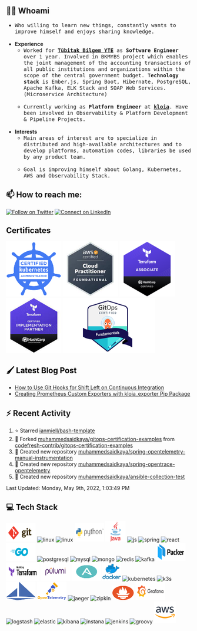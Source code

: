 
<h2>👨‍💻 Whoami </h2>

<p align="left" style="font-size:14px">
<ul>
  <li>
    <samp>
    Who willing to learn new things, constantly wants to improve himself and enjoys sharing knowledge. 
    </samp>
  </li>
  <br/>
  <li>
  <b>Experience</b>
    <ul>
      <li>
        <samp>
        Worked for <b><a href="https://yte.bilgem.tubitak.gov.tr/">Tübitak Bilgem YTE</a></b>  as <b>Software Engineer</b> over 1 year. Involved in BKMYBS project which enables the joint management of the accounting transactions of all public institutions and organizations within the scope of the central government budget. <b>Technology stack</b> is Ember.js, Spring Boot, Hibernate, PostgreSQL, Apache Kafka, ELK Stack and SOAP Web Services. (Microservice Architecture)
        </samp>
      </li>
      <br/>
      <li>
        <samp>
        Currently working as <b>Platform Engineer</b> at <b><a href="https://www.kloia.com/">kloia</a></b>. Have been involved in Observability & Platform Development & Pipeline Projects.
        </samp>
      </li>
    </ul>
  </li>
  <br/>
  <li>
    <b>Interests</b>
    <ul>
      <li>
        <samp>
        Main areas of interest are to specialize in distributed and high-available architectures and to develop platforms, automation codes, libraries be used by any product team.
        </samp>
      </li>
      <br/>
      <li>
        <samp>
        Goal is improving himself about Golang, Kubernetes, AWS and Observability Stack.
        </samp>
      </li>
    </ul>
  </li>
</ul>


<h2>📫 How to reach me:</h2>

[![Follow on Twitter](https://img.shields.io/badge/--twitter?label=Twitter&logo=Twitter&style=social)](https://twitter.com/msaidkayaa)
[![Connect on LinkedIn](https://img.shields.io/badge/--linkedin?label=LinkedIn&logo=LinkedIn&style=social)](https://www.linkedin.com/in/muhammedsaidkaya/)


<h2 align="left"> <a href="https://www.credly.com/users/muhammed-said-kaya/badges" style="text-decoration:none;color:black">Certificates</a></h2>
<p align="left">
<img src="assets/certificates/cka.png" alt="cka" width="150" height="150"/> 
<img src="assets/certificates/AWS-CP.jpeg" alt="aws" width="150" height="150"/> 
<img src="assets/certificates/terraform-associate.png" alt="terraform" width="150" height="150"/>
<img src="assets/certificates/chip.jpeg" alt="terraform-chip" width="150" height="150"/>
<img src="assets/certificates/gitops.png" alt="gitops" width="250" height="150"/>
</p>


<h2 align="left"> <a href="https://medium.com/@muhammedsaidkaya" style="text-decoration:none;color:black" >🖌 Latest Blog Post</a></h2>

 <!-- <div align="left">
 <a href="https://medium.com/@muhammedsaidkaya" style="padding-left:10px"><img alt="Medium" height="40" width="40" src="https://cdn.jsdelivr.net/npm/simple-icons@3.2.0/icons/medium.svg"/> -->



<!-- BLOG-POST-LIST:START -->
- [How to Use Git Hooks for Shift Left on Continuous Integration](https://blog.kloia.com/how-to-use-git-hooks-for-shift-left-on-continuous-integration-67c6883b6ceb?source=rss-bb6d038e35e3------2)
- [Creating Prometheus Custom Exporters with kloia_exporter Pip Package](https://blog.kloia.com/creating-prometheus-custom-exporters-with-kloia-exporter-pip-package-97a22e3aa999?source=rss-bb6d038e35e3------2)
<!-- BLOG-POST-LIST:END -->



<h2 align="left"> ⚡ Recent Activity</h2>

<!--RECENT_ACTIVITY:start-->
1. ⭐ Starred [ianmiell/bash-template](https://github.com/ianmiell/bash-template)
2. 🔱 Forked [muhammedsaidkaya/gitops-certification-examples](https://github.com/muhammedsaidkaya/gitops-certification-examples) from [codefresh-contrib/gitops-certification-examples](https://github.com/codefresh-contrib/gitops-certification-examples)
3. 📔 Created new repository [muhammedsaidkaya/spring-opentelemetry-manual-instrumentation](https://github.com/muhammedsaidkaya/spring-opentelemetry-manual-instrumentation)
4. 📔 Created new repository [muhammedsaidkaya/spring-opentrace-opentelemetry](https://github.com/muhammedsaidkaya/spring-opentrace-opentelemetry)
5. 📔 Created new repository [muhammedsaidkaya/ansible-collection-test](https://github.com/muhammedsaidkaya/ansible-collection-test)
<!--RECENT_ACTIVITY:end-->

<!--RECENT_ACTIVITY:last_update-->
Last Updated: Monday, May 9th, 2022, 1:03:49 PM
<!--RECENT_ACTIVITY:last_update_end-->


<h2 align="left"> 💻 Tech Stack</h2>

<p align="left">
<img src="assets/git-scm-ar21.svg" alt="git" width="80" height="50"/>
<img src="https://www.vectorlogo.zone/logos/linux/linux-ar21.svg" alt="linux" width="80" height="50"/>
<img src="https://www.vectorlogo.zone/logos/gnu_bash/gnu_bash-ar21.svg" alt="linux" width="80" height="50"/>

<img src="assets/python-ar21.svg" alt="python" width="80" height="50"/>
<img src="https://raw.githubusercontent.com/devicons/devicon/master/icons/java/java-original-wordmark.svg" alt="java" width="55" height="55" />
<img src="https://www.vectorlogo.zone/logos/javascript/javascript-horizontal.svg" alt="js" width="100" height="50"/>
<img src="https://www.vectorlogo.zone/logos/springio/springio-ar21.svg" alt="spring"/>
<img src="https://www.vectorlogo.zone/logos/reactjs/reactjs-ar21.svg" alt="react" />
<img src="assets/golang-ar21.svg" alt="golang" width="80" height="50"/>

<img src="https://www.vectorlogo.zone/logos/postgresql/postgresql-ar21.svg" alt="postgresql"/>
<img src="https://www.vectorlogo.zone/logos/mysql/mysql-ar21.svg" alt="mysql"/>
<img src="https://www.vectorlogo.zone/logos/mongodb/mongodb-ar21.svg" alt="mongo"/>
<img src="https://www.vectorlogo.zone/logos/redis/redis-ar21.svg" alt="redis"/>
<img src="https://www.vectorlogo.zone/logos/apache_kafka/apache_kafka-ar21.svg" alt="kafka"/>


<img src="assets/packerio-ar21.svg" alt="packer" width="80" height="50"/>
<img src="assets/terraform-logo.svg" alt="terraform" width="90" height="50"/>
<img src="assets/pulumiio-ar21.svg" alt="pulumi" width="80" height="50"/>
<img src="assets/ansible.svg" alt="ansible" width="80" height="50"/>

<img src="https://github.com/github/explore/raw/main/topics/docker/docker.png" alt="docker" width="50" height="50"/>
<img src="https://www.vectorlogo.zone/logos/kubernetes/kubernetes-icon.svg" alt="kubernetes" width="80" height="50"/>
<img src="https://cncf-branding.netlify.app/img/projects/helm/icon/color/helm-icon-color.png" alt="k3s" width="50" height="40"/>
<img src="assets/istio-icon.svg" alt="istio" width="80" height="50"/>

<img src="assets/opentelemetry.png" alt="opentelemetry" width="80" height="50"/>
<img src="https://www.vectorlogo.zone/logos/jaegertracingio/jaegertracingio-ar21.svg" alt="jaeger" width="80" height="50"/>
<img src="https://www.vectorlogo.zone/logos/zipkinio/zipkinio-ar21.svg" alt="zipkin" width="80" height="50"/>
<img src="assets/prometheus-icon.svg" alt="prometheus" width="60" height="40"/>
<img src="assets/grafana-ar21.svg" alt="grafana" width="80" height="50"/>
<img src="https://www.vectorlogo.zone/logos/elasticco_logstash/elasticco_logstash-ar21.svg" alt="logstash" width="80" height="60"/>
<img src="https://www.vectorlogo.zone/logos/elastic/elastic-ar21.svg" alt="elastic"/>
<img src="https://www.vectorlogo.zone/logos/elasticco_kibana/elasticco_kibana-ar21.svg" alt="kibana" width="80" height="60"/>
<img src="https://www.vectorlogo.zone/logos/instana/instana-ar21.svg" alt="instana" width="90" height="50"/>

<img src="https://www.vectorlogo.zone/logos/jenkins/jenkins-icon.svg" alt="jenkins" width="50" height="50"/>
<img src="https://www.vectorlogo.zone/logos/groovy-lang/groovy-lang-ar21.svg" alt="groovy" width="50" height="50"/>

<img src="https://github.com/github/explore/raw/main/topics/aws/aws.png" alt="aws" width="60" height="60"/>

<p/>

<!--
**muhammedsaidkaya/muhammedsaidkaya** is a ✨ _special_ ✨ repository because its `README.md` (this file) appears on your GitHub profile.

Here are some ideas to get you started:

- 🔭 I’m currently working on ...
- 🌱 I’m currently learning ...
- 👯 I’m looking to collaborate on ...
- 🤔 I’m looking for help with ...
- 💬 Ask me about ...
- 📫 How to reach me: ...
- 😄 Pronouns: ...
- ⚡ Fun fact: ...
-->
